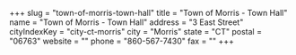 +++
slug = "town-of-morris-town-hall"
title = "Town of Morris - Town Hall"
name = "Town of Morris - Town Hall"
address = "3 East Street"
cityIndexKey = "city-ct-morris"
city = "Morris"
state = "CT"
postal = "06763"
website = ""
phone = "860-567-7430"
fax = ""
+++
